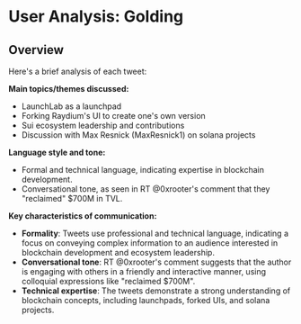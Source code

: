 # User Analysis: Golding

## Overview

Here's a brief analysis of each tweet:

**Main topics/themes discussed:**

* LaunchLab as a launchpad
* Forking Raydium's UI to create one's own version
* Sui ecosystem leadership and contributions
* Discussion with Max Resnick (MaxResnick1) on solana projects

**Language style and tone:**

* Formal and technical language, indicating expertise in blockchain development.
* Conversational tone, as seen in RT @0xrooter's comment that they "reclaimed" $700M in TVL.

**Key characteristics of communication:**

* **Formality**: Tweets use professional and technical language, indicating a focus on conveying complex information to an audience interested in blockchain development and ecosystem leadership.
* **Conversational tone**: RT @0xrooter's comment suggests that the author is engaging with others in a friendly and interactive manner, using colloquial expressions like "reclaimed $700M".
* **Technical expertise**: The tweets demonstrate a strong understanding of blockchain concepts, including launchpads, forked UIs, and solana projects.